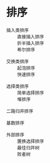 # 排序
	插入类排序
		直接插入排序
		折半插入排序
		希尔排序

	交换类排序
		起泡排序
		快速排序

	选择类排序
		简单选择排序
		堆排序

	二路归并排序

	基数排序

	外部排序
		置换选择排序
		最佳归并树
		败者树
